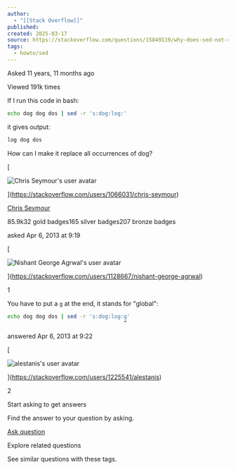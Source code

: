 ```yaml
---
author:
  - "[[Stack Overflow]]"
published: 
created: 2025-03-17
source: https://stackoverflow.com/questions/15849119/why-does-sed-not-replace-all-occurrences
tags:
  - howto/sed
---
```

Asked 11 years, 11 months ago

Viewed 191k times

If I run this code in bash:

```bash
echo dog dog dos | sed -r 's:dog:log:'
```

it gives output:

```bash
log dog dos
```

How can I make it replace all occurrences of dog?

[

![Chris Seymour's user avatar](https://i.sstatic.net/qSp5N.jpg?s=64)

](https://stackoverflow.com/users/1066031/chris-seymour)

[Chris Seymour](https://stackoverflow.com/users/1066031/chris-seymour)

85.9k32 gold badges165 silver badges207 bronze badges

asked Apr 6, 2013 at 9:19

[

![Nishant George Agrwal's user avatar](https://www.gravatar.com/avatar/0f97272a09ee7a75b86fcb4222b6eead?s=64&d=identicon&r=PG)

](https://stackoverflow.com/users/1128667/nishant-george-agrwal)

1

You have to put a `g` at the end, it stands for "global":

```bash
echo dog dog dos | sed -r 's:dog:log:g'
                                     ^
```

answered Apr 6, 2013 at 9:22

[

![alestanis's user avatar](https://www.gravatar.com/avatar/75dc401a661844cf2217080b85aaeac0?s=64&d=identicon&r=PG)

](https://stackoverflow.com/users/1225541/alestanis)

2

Start asking to get answers

Find the answer to your question by asking.

[Ask question](https://stackoverflow.com/questions/ask)

Explore related questions

See similar questions with these tags.
